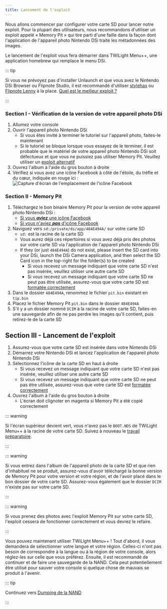 ```yaml
---
title: Lancement de l'exploit
---
```


Nous allons commencer par configurer votre carte SD pour lancer notre exploit. Pour la plupart des utilisateurs, nous recommandons d'utiliser un exploit appelé « Memory Pit » qui tire parti d'une faille dans la façon dont l'application de l'appareil photo Nintendo DSi traite les métadonnées des images.

Le lancement de l'exploit vous fera démarrer dans TWiLight Menu++, une application homebrew qui remplace le menu DSi.

::: tip

Si vous ne prévoyez pas d'installer Unlaunch et que vous avez le Nintendo DSi Browser ou Flipnote Studio, il est recommandé d'utiliser [stylehax](launching-the-browser-exploit.html) ou [Flipnote Lenny](launching-the-flipnote-exploit.html) à la place. [Quel est le meilleur exploit ?](faq.html#which-is-the-best-exploit)

:::

### Section I - Vérification de la version de votre appareil photo DSi

1. Allumez votre console
1. Ouvrir l'appareil photo Nintendo DSi
    - Si vous êtes invité à terminer le tutoriel sur l'appareil photo, faites-le maintenant
    - Si le tutoriel se bloque lorsque vous essayez de le terminer, il est probable que le matériel de votre appareil photo Nintendo DSi soit défectueux et que vous ne puissiez pas utiliser Memory Pit. Veuillez utiliser un [exploit alternatif](alternate-exploits.html)
1. Ouvrez l'album à l'aide du gros bouton à droite
1. Vérifiez si vous avez une icône Facebook à côté de l'étoile, du trèfle et du cœur, indiquée en rouge ici : ![Capture d'écran de l'emplacement de l'icône Facebook](/assets/images/facebook-check.png)

### Section II - Memory Pit

1. Téléchargez le bon binaire Memory Pit pour la version de votre appareil photo Nintendo DSi :
    - [Si vous ***aviez*** une icône Facebook](/assets/files/memory_pit/768_1024/pit.bin)
    - [Si vous n'aviez ***pas*** d'icône Facebook](/assets/files/memory_pit/256/pit.bin)
1. Naviguez vers `sd:/private/ds/app/484E494A/` sur votre carte SD
    - `sd:` est la racine de la carte SD
    - Vous aurez déjà ces répertoires si vous avez déjà pris des photos sur votre carte SD via l'application de l'appareil photo Nintendo DSi
    - If they (or just `484E494A`) do not exist, please insert the SD card into your DSi, launch the DSi Camera application, and then select the SD Card icon in the top-right for the folder(s) to be created
        - Si vous recevez un message indiquant que votre carte SD n'est pas insérée, veuillez utiliser une autre carte SD
        - Si vous recevez un message indiquant que votre carte SD ne peut pas être utilisée, assurez-vous que votre carte SD est [formatée correctement](sd-card-setup.html)
1. Dans le dossier `484E494A`, renommez le fichier `pit.bin` existant en `tip.bin`
1. Placez le fichier Memory Pit `pit.bin` dans le dossier `484E494A`
1. S'il y a un dossier nommé `DCIM` à la racine de votre carte SD, faites-en une sauvegarde afin de ne pas perdre les images qu'il contient, puis retirez-le de la carte SD


## Section III - Lancement de l'exploit

1. Assurez-vous que votre carte SD est insérée dans votre Nintendo DSi
1. Démarrez votre Nintendo DSi et lancez l'application de l'appareil photo Nintendo DSi
1. Sélectionnez l'icône de la carte SD en haut à droite
    - Si vous recevez un message indiquant que votre carte SD n'est pas insérée, veuillez utiliser une autre carte SD
    - Si vous recevez un message indiquant que votre carte SD ne peut pas être utilisée, assurez-vous que votre carte SD est [formatée correctement](sd-card-setup.html)
1. Ouvrez l'album à l'aide du gros bouton à droite
    - L'écran doit clignoter en magenta si Memory Pit a été copié correctement

::: warning

Si l'écran supérieur devient vert, vous n'avez pas le `BOOT.NDS` de TWiLight Menu++ à la racine de votre carte SD. Suivez à nouveau le [travail préparatoire](get-started.html#section-i-prep-work).

:::

::: warning

Si vous entrez dans l'album de l'appareil photo de la carte SD et que rien d'inhabituel ne se produit, assurez-vous d'avoir téléchargé la bonne version de Memory Pit pour votre version et votre région, et de l'avoir placé dans le bon dossier de votre carte SD. Assurez-vous également que le dossier `DCIM` n'existe pas sur votre carte SD.

:::

::: warning

Si vous prenez des photos avec l'exploit Memory Pit sur votre carte SD, l'exploit cessera de fonctionner correctement et vous devrez le refaire.

:::

Vous pouvez maintenant utiliser TWiLight Menu++ ! Tout d'abord, il vous demandera de sélectionner votre langue et votre région. Celles-ci n'ont pas besoin de correspondre à la langue ou à la région de votre console, alors réglez-les sur celle que vous préférez. Ensuite, il est recommandé de continuer et de faire une sauvegarde de la NAND. Cela peut potentiellement être utilisé pour sauver votre console si quelque chose de mauvais se produit à l'avenir.

::: tip

Continuez vers [Dumping de la NAND](dumping-nand.html)

:::
